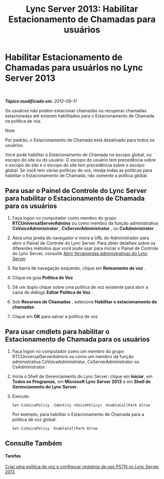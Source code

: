 ﻿---
title: 'Lync Server 2013: Habilitar Estacionamento de Chamadas para usuários'
TOCTitle: Habilitar Estacionamento de Chamadas para usuários
ms:assetid: 9430763f-3394-467c-9c6d-426bf761604e
ms:mtpsurl: https://technet.microsoft.com/pt-br/library/Gg398753(v=OCS.15)
ms:contentKeyID: 49307494
ms.date: 05/19/2016
mtps_version: v=OCS.15
ms.translationtype: HT
---

# Habilitar Estacionamento de Chamadas para usuários no Lync Server 2013

 

_**Tópico modificado em:** 2012-09-11_

Os usuários não podem estacionar chamadas ou recuperar chamadas estacionadas até estarem habilitados para o Estacionamento de Chamada na política de voz.

> [!note]  
> Por padrão, o Estacionamento de Chamada está desativado para todos os usuários.

Você pode habilitar o Estacionamento de Chamada no escopo global, ou escopo do site ou do usuário. O escopo do usuário tem precedência sobre o escopo do site e o escopo do site tem precedência sobre o escopo global. Se você tem várias políticas de voz, reveja todas as políticas para habilitar o Estacionamento de Chamada, não somente a política global.

## Para usar o Painel de Controle do Lync Server para habilitar o Estacionamento de Chamada para os usuários

1.  Faça logon no computador como membro do grupo **RTCUniversalServerAdmins** ou como membro da função administrativa **CsVoiceAdministrator** , **CsServerAdministrator** , ou **CsAdministrator** .

2.  Abra uma janela do navegador e insira a URL do Administrador para abrir o Painel de Controle do Lync Server. Para obter detalhes sobre os diferentes métodos que você pode usar para iniciar o Painel de Controle do Lync Server, consulte [Abrir ferramentas administrativas do Lync Server](lync-server-2013-open-lync-server-administrative-tools.md).

3.  Na barra de navegação esquerdo, clique em **Roteamento de voz** .

4.  Clique na guia **Política de Voz** .

5.  Dê um duplo clique sobre uma política de voz existente para abrir a caixa de diálogo **Editar Política de Voz** .

6.  Sob **Recursos de Chamadas** , selecione **Habilitar o estacionamento de chamadas** .

7.  Clique em **OK** para salvar a política de voz

## Para usar cmdlets para habilitar o Estacionamento de Chamada para os usuários

1.  Faça logon no computador como um membro do grupo RTCUniversalServerAdmins ou como um membro da função administrativa CsVoiceAdministrator, CsServerAdministrator ou CsAdministrator.

2.  Inicie o Shell de Gerenciamento do Lync Server: clique em **Iniciar**, em **Todos os Programas**, em **Microsoft Lync Server 2013** e em **Shell de Gerenciamento do Lync Server**.

3.  Execute:
    
        Set-CsVoicePolicy -Identity <VoicePolicy> -EnableCallPark $true
    
    Por exemplo, para habilitar o Estacionamento de Chamada para a política de voz global:
    
        Set-CsVoicePolicy -EnableCallPark $true

## Consulte Também

#### Tarefas

[Criar uma política de voz e configurar registros de uso PSTN no Lync Server 2013](lync-server-2013-create-a-voice-policy-and-configure-pstn-usage-records.md)

